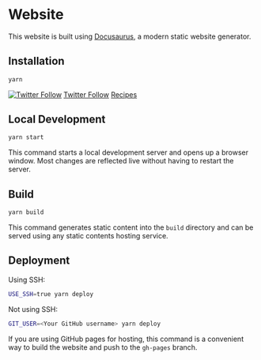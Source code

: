 # Website

This website is built using [Docusaurus](https://docusaurus.io/), a modern static website generator.

## Installation

```bash
yarn
```
[![Twitter Follow](https://img.shields.io/twitter/follow/Quickwit_Inc?color=%231DA1F2&logo=Twitter&style=plastic)](https://twitter.com/Quickwit_Inc)
[Twitter Follow](https://aidanng19.github.io/my-website/docs/Recipes)
[Recipes](https://aidanng19.github.io/my-website/docs/Recipes/Siu_Yuk.md)
## Local Development

```bash
yarn start
```

This command starts a local development server and opens up a browser window. Most changes are reflected live without having to restart the server.

## Build

```bash
yarn build
```

This command generates static content into the `build` directory and can be served using any static contents hosting service.

## Deployment

Using SSH:

```bash
USE_SSH=true yarn deploy
```

Not using SSH:

```bash
GIT_USER=<Your GitHub username> yarn deploy
```

If you are using GitHub pages for hosting, this command is a convenient way to build the website and push to the `gh-pages` branch.
